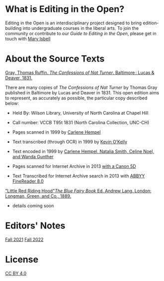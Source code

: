 # What is Editing in the Open? 
Editing in the Open is an interdisciplinary project designed to bring edition-building into undergraduate courses in the liberal arts. To join the community or contribute to our *Guide to Editing in the Open*, please get in touch with [Mary Isbell](https://www.newhaven.edu/faculty-staff-profiles/mary-isbell.php)

# About the Source Texts
[Gray, Thomas Ruffin. *The Confessions of Nat Turner*. Baltimore : Lucas & Deaver, 1831.](theconfessions.md) 

There are many copies of _The Confessions of Nat Turner_ by Thomas Gray published in Baltimore by Lucas and Deaver in 1831. This open edition aims to represent, as accurately as possible, the particular copy described below:

* Held By: Wilson Library, University of North Carolina at Chapel Hill

* Call number: VCCB T95t 1831 (North Carolina Collection, UNC-CH)

* Pages scanned in 1999 by [Carlene Hempel](https://docsouth.unc.edu/neh/turner/turner.html)

* Text transcribed (through OCR) in 1999 by [Kevin O’Kelly](https://docsouth.unc.edu/neh/turner/turner.html)

* Text encoded in 1999 by [Carlene Hempel, Natalia Smith, Celine Noel, and Wanda Gunther](https://docsouth.unc.edu/neh/turner/turner.html) 

* Pages scanned for Internet Archive in 2013 [with a Canon 5D](https://archive.org/details/confessionsofnat00turn)

* Text Transcribed for Internet Archive search in 2013 with [ABBYY FineReader 8.0](https://archive.org/details/confessionsofnat00turn) 


["Little Red Riding Hood"*The Blue Fairy Book* Ed. Andrew Lang. London: Longman, Green, and Co., 1889.](LRRH.md) 
* details coming soon

# Editors' Notes
[Fall 2021](fall2021notes.md)
[Fall 2022](fall2022notes.md)


# License
[CC BY 4.0](https://creativecommons.org/licenses/by/4.0/)
